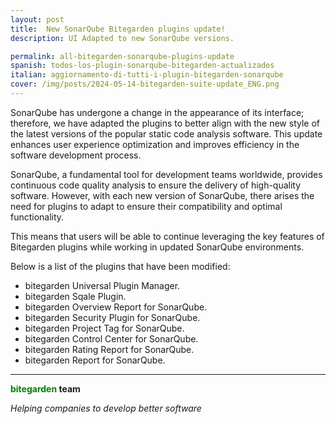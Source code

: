 ```yaml
---
layout: post
title:  New SonarQube Bitegarden plugins update!
description: UI Adapted to new SonarQube versions.

permalink: all-bitegarden-sonarqube-plugins-update
spanish: todos-los-plugin-sonarqube-bitegarden-actualizados
italian: aggiornamento-di-tutti-i-plugin-bitegarden-sonarqube
cover: /img/posts/2024-05-14-bitegarden-suite-update_ENG.png
---
```


SonarQube has undergone a change in the appearance of its interface; therefore, we have adapted the plugins to better align with the new style of the latest versions of the popular static code analysis software. This update enhances user experience optimization and improves efficiency in the software development process.

SonarQube, a fundamental tool for development teams worldwide, provides continuous code quality analysis to ensure the delivery of high-quality software. However, with each new version of SonarQube, there arises the need for plugins to adapt to ensure their compatibility and optimal functionality.

This means that users will be able to continue leveraging the key features of Bitegarden plugins while working in updated SonarQube environments.

Below is a list of the plugins that have been modified:



- bitegarden Universal Plugin Manager.
- bitegarden Sqale Plugin.
- bitegarden Overview Report for SonarQube.
- bitegarden Security Plugin for SonarQube.
- bitegarden Project Tag for SonarQube.
- bitegarden Control Center for SonarQube.
- bitegarden Rating Report for SonarQube.
- bitegarden Report for SonarQube.

---
**<span style="color: green">bitegarden</span> team**

_Helping companies to develop better software_
